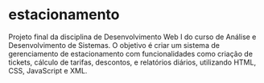 # estacionamento
Projeto final da disciplina de Desenvolvimento Web I do curso de Análise e Desenvolvimento de Sistemas. O objetivo é criar um sistema de gerenciamento de estacionamento com funcionalidades como criação de tickets, cálculo de tarifas, descontos, e relatórios diários, utilizando HTML, CSS, JavaScript e XML.
